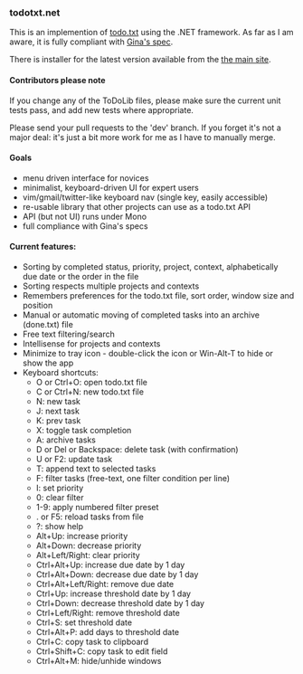 ### todotxt.net

This is an implemention of [todo.txt](http://todotxt.com/) using the .NET framework. As far as I am aware, it is fully compliant with [Gina's spec](https://github.com/ginatrapani/todo.txt-cli/wiki/The-Todo.txt-Format). 

There is installer for the latest version available from the [the main site](http://benrhughes.github.io/todotxt.net/).

#### Contributors please note

If you change any of the ToDoLib files, please make sure the current unit tests pass, and add new tests where appropriate.

Please send your pull requests to the 'dev' branch. If you forget it's not a major deal: it's just a bit more work for me as I have to manually merge.

#### Goals

 - menu driven interface for novices
 - minimalist, keyboard-driven UI for expert users
 - vim/gmail/twitter-like keyboard nav (single key, easily accessible)
 - re-usable library that other projects can use as a todo.txt API
 - API (but not UI) runs under Mono
 - full compliance with Gina's specs


#### Current features:

 - Sorting by completed status, priority, project, context, alphabetically due date or the order in the file
 - Sorting respects multiple projects and contexts
 - Remembers preferences for the todo.txt file, sort order, window size and position
 - Manual or automatic moving of completed tasks into an archive (done.txt) file
 - Free text filtering/search
 - Intellisense for projects and contexts
 - Minimize to tray icon - double-click the icon or Win-Alt-T to hide or show the app
 - Keyboard shortcuts:
	- O or Ctrl+O: open todo.txt file
	- C or Ctrl+N: new todo.txt file
	- N: new task
	- J: next task
	- K: prev task
	- X: toggle task completion
	- A: archive tasks
	- D or Del or Backspace: delete task (with confirmation)
	- U or F2: update task
    - T: append text to selected tasks
	- F: filter tasks (free-text, one filter condition per line)
	- I: set priority
    - 0: clear filter
    - 1-9: apply numbered filter preset
	- . or F5: reload tasks from file
	- ?: show help
	- Alt+Up: increase priority
	- Alt+Down: decrease priority
	- Alt+Left/Right: clear priority
 	- Ctrl+Alt+Up: increase due date by 1 day
	- Ctrl+Alt+Down: decrease due date by 1 day
    - Ctrl+Alt+Left/Right: remove due date 
    - Ctrl+Up: increase threshold date by 1 day
	- Ctrl+Down: decrease threshold date by 1 day
    - Ctrl+Left/Right: remove threshold date 
	- Ctrl+S: set threshold date 
	- Ctrl+Alt+P: add days to threshold date 
	- Ctrl+C: copy task to clipboard
	- Ctrl+Shift+C: copy task to edit field
	- Ctrl+Alt+M: hide/unhide windows
